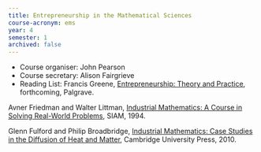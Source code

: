 ```yaml
---
title: Entrepreneurship in the Mathematical Sciences
course-acronym: ems
year: 4
semester: 1
archived: false
---
```

- Course organiser: John Pearson
- Course secretary: Alison Fairgrieve
- Reading List: Francis Greene, [Entrepreneurship: Theory and Practice](https://discovered.ed.ac.uk/permalink/f/gfso8q/44UOE_ALMA51259690530002466), forthcoming, Palgrave.

Avner Friedman and Walter Littman, [Industrial Mathematics: A Course in Solving Real-World Problems](https://discovered.ed.ac.uk/permalink/f/gfso8q/44UOE_ALMA51153274170002466), SIAM, 1994.

Glenn Fulford and Philip Broadbridge, [Industrial Mathematics: Case Studies in the Diffusion of Heat and Matter](https://discovered.ed.ac.uk/permalink/f/1s15qcp/TN_cdi_cambridge_cbo_10_1017_CBO9780511613210), Cambridge University Press, 2010.
